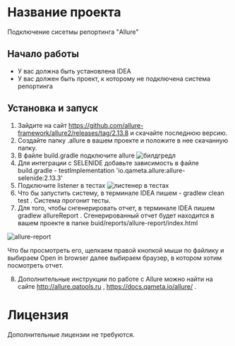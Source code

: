 # Название проекта
Подключение сисетмы репортинга "Allure"
## Начало работы 
* У вас должна быть установлена IDEA
* У вас должен быть проект, к которому не подключена система репортинга
## Установка и запуск
1. Зайдите на сайт https://github.com/allure-framework/allure2/releases/tag/2.13.8 и скачайте последнюю версию.
1. Создайте папку .allure в вашем проекте и положите в нее скачанную папку.
1. В файле build.gradle подключите allure ![билдгредл](https://sun9-24.userapi.com/impg/l-KzD_KhAzg7Ha3TQKxkXG-IYtJvlW1HRbqGsw/s2eOL4RB2Mk.jpg?size=822x452&quality=96&proxy=1&sign=492dbe2ec066293c8550ce8a9d0c543f&type=album)
1. Для интеграции с SELENIDE добавьте зависимость в файле build.gradle - testImplementation 'io.qameta.allure:allure-selenide:2.13.3' 
1. Подключите listener в тестах ![листенер в тестах](https://sun9-4.userapi.com/impg/GpxzeO2kxPaxyN4LpuSNi-35CqF4FQgLySMmJw/5PKdh64SbAU.jpg?size=810x212&quality=96&proxy=1&sign=08e26c6bf92ca357bfd13e6be6babf49&type=album)
1. Что бы запустить систему, в терминале IDEA пишем - gradlew clean test . Система прогонит тесты.
1. Для того, чтобы снгенерировать отчет, в терминале IDEA пишем gradlew allureReport . Сгенерированный отчет будет находится в вашем проекте в папке buid/reports/allure-report/index.html

![allure-report](https://sun9-56.userapi.com/impg/25xOS3Wgish9XcRXNPSiuBR-O_SF5JZ68m6eTQ/5XzENvki3n8.jpg?size=444x300&quality=96&proxy=1&sign=2ee4c11945be9b0b8f53bcc145be4f96&type=album)

Что бы просмотреть его, щелкаем правой кнопкой мыши по файлику и выбираем Open in browser далее выбираем браузер, в котором хотим посмотреть отчет.

8. Дополнительные инструкции по работе с Allure можно найти на сайте http://allure.qatools.ru , https://docs.qameta.io/allure/ .

# Лицензия
Дополнительные лицензии не требуются.
